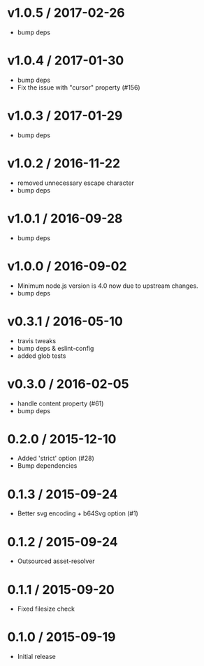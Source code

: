 
v1.0.5 / 2017-02-26
===================

  * bump deps

v1.0.4 / 2017-01-30
===================

  * bump deps
  * Fix the issue with "cursor" property (#156)

v1.0.3 / 2017-01-29
===================

  * bump deps

v1.0.2 / 2016-11-22
===================

  * removed unnecessary escape character
  * bump deps

v1.0.1 / 2016-09-28
===================

  * bump deps

v1.0.0 / 2016-09-02
===================

  * Minimum node.js version is 4.0 now due to upstream changes.
  * bump deps

v0.3.1 / 2016-05-10
===================

  * travis tweaks
  * bump deps & eslint-config
  * added glob tests

v0.3.0 / 2016-02-05
===================

  * handle content property (#61)
  * bump deps

0.2.0 / 2015-12-10
==================

  * Added 'strict' option (#28)
  * Bump dependencies

0.1.3 / 2015-09-24
==================

  * Better svg encoding + b64Svg option (#1)

0.1.2 / 2015-09-24
==================

  * Outsourced asset-resolver

0.1.1 / 2015-09-20
==================

  * Fixed filesize check

0.1.0 / 2015-09-19
==================

  * Initial release

